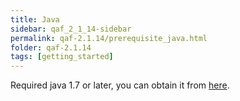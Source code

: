 ```yaml
---
title: Java
sidebar: qaf_2_1_14-sidebar
permalink: qaf-2.1.14/prerequisite_java.html
folder: qaf-2.1.14
tags: [getting_started]
---
```


Required java 1.7 or later, you can obtain it from [here](http://www.oracle.com/technetwork/java/javase/downloads/index.html).
